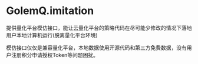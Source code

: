 # GolemQ.imitation
提供量化平台模仿接口，能让云量化平台的策略代码在尽可能少修改的情况下落地用户本地计算机运行(脱离量化平台环境)

模仿接口仅仅是兼容量化平台，本地数据使用开源代码和第三方免费数据，没有用户注册积分申请授权Token等问题困扰。